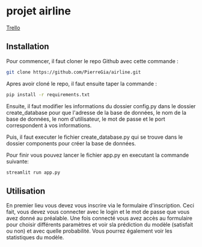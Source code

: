 #  projet airline

<a href=https://trello.com/invite/b/a3Owefoc/ATTIc0a5d38e0be81d7f220617fface7e416CA156689/application-plane> Trello </a>

## Installation

Pour commencer, il faut cloner le repo Github avec cette commande : 

```sh
git clone https://github.com/PierreGia/airline.git
```

Apres avoir cloné le repo, il faut ensuite taper la commande :

```sh
pip install -r requirements.txt
```

Ensuite, il faut modifier les informations du dossier config.py dans le dossier create_database pour que l'adresse de la base de données, le nom de la base de données, le nom d'utilisateur, le mot de passe et le port correspondent à vos informations.

Puis, il faut executer le fichier create_database.py qui se trouve dans le dossier components pour créer la base de données.

Pour finir vous pouvez lancer le fichier app.py en executant la commande suivante:

```py
streamlit run app.py
```

## Utilisation

En premier lieu vous devez vous inscrire via le formulaire d'inscription.
Ceci fait, vous devez vous connecter avec le login et le mot de passe que vous avez donné au préalable. 
Une fois connecté vous avez accès au formulaire pour choisir différents paramètres et voir sla prédiction du modèle (satisfait ou non) et avec quelle probabilité.
Vous pourrez également voir les statistiques du modèle.

